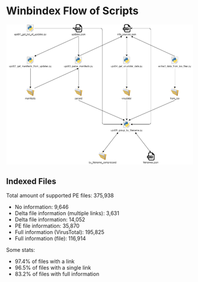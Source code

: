 # Winbindex Flow of Scripts

![winbindex-scripts-flow.png](winbindex-scripts-flow.png)

## Indexed Files

<!--FileStats-->
Total amount of supported PE files: 375,938

* No information: 9,646
* Delta file information (multiple links): 3,631
* Delta file information: 14,052
* PE file information: 35,870
* Full information (VirusTotal): 195,825
* Full information (file): 116,914

Some stats:

* 97.4% of files with a link
* 96.5% of files with a single link
* 83.2% of files with full information
<!--/FileStats-->
